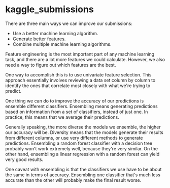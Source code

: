 # kaggle_submissions

There are three main ways we can improve our submissions:

* Use a better machine learning algorithm.
* Generate better features.
* Combine multiple machine learning algorithms.

Feature engineering is the most important part of any machine learning task, and there are a lot more features we could calculate. However, we also need a way to figure out which features are the best.

One way to accomplish this is to use univariate feature selection. This approach essentially involves reviewing a data set column by column to identify the ones that correlate most closely with what we're trying to predict.

One thing we can do to improve the accuracy of our predictions is ensemble different classifiers. Ensembling means generating predictions based on information from a set of classifiers, instead of just one. In practice, this means that we average their predictions.

Generally speaking, the more diverse the models we ensemble, the higher our accuracy will be. Diversity means that the models generate their results from different columns, or use very different methods to generate predictions. Ensembling a random forest classifier with a decision tree probably won't work extremely well, because they're very similar. On the other hand, ensembling a linear regression with a random forest can yield very good results.

One caveat with ensembling is that the classifiers we use have to be about the same in terms of accuracy. Ensembling one classifier that's much less accurate than the other will probably make the final result worse.

